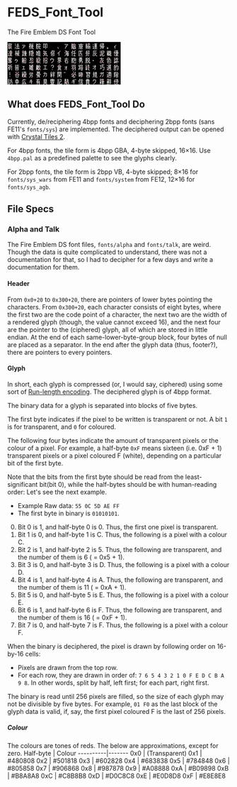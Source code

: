 # FEDS_Font_Tool

The Fire Emblem DS Font Tool

![FE11/fonts/talk, deciphered](./Sample.PNG)

## What does FEDS_Font_Tool Do

Currently, de/reciphering 4bpp fonts and deciphering 2bpp fonts (sans FE11's ``fonts/sys``) are implemented. The deciphered output can be opened with [Crystal Tiles 2](https://www.romhacking.net/utilities/818/).

For 4bpp fonts, the tile form is 4bpp GBA, 4-byte skipped, 16×16. Use ``4bpp.pal`` as a predefined palette to see the glyphs clearly.

For 2bpp fonts, the tile form is 2bpp VB, 4-byte skipped; 8×16 for ``fonts/sys_wars`` from FE11 and ``fonts/system`` from FE12, 12×16 for ``fonts/sys_agb``.

## File Specs

### Alpha and Talk
The Fire Emblem DS font files, ``fonts/alpha`` and ``fonts/talk``, are weird. Though the data is quite complicated to understand, there was not a documentation for that, so I had to decipher for a few days and write a documentation for them.

#### Header
From ``0x0+20`` to ``0x300+20``, there are pointers of lower bytes pointing the characters. From ``0x300+20``, each character consists of eight bytes, where the first two are the code point of a character, the next two are the width of a rendered glyph (though, the value cannot exceed 16), and the next four are the pointer to the (ciphered) glyph, all of which are stored in little endian. At the end of each same-lower-byte-group block, four bytes of null are placed as a separator. In the end after the glyph data (thus, footer?), there are pointers to every pointers.

#### Glyph
In short, each glyph is compressed (or, I would say, ciphered) using some sort of [Run-length encoding](https://en.wikipedia.org/wiki/Run-length_encoding). The deciphered glyph is of 4bpp format.

The binary data for a glyph is separated into blocks of five bytes.

The first byte indicates if the pixel to be written is transparent or not. A bit ``1`` is for transparent, and ``0`` for coloured.

The following four bytes indicate the amount of transparent pixels or the colour of a pixel. For example, a half-byte ``0xF`` means sixteen (i.e. 0xF + 1) transparent pixels or a pixel coloured F (white), depending on a particular bit of the first byte.

Note that the bits from the first byte should be read from the least-significant bit(bit 0), while the half-bytes should be with human-reading order: Let's see the next example.

* Example Raw data: ``55 0C 5D AE FF``
* The first byte in binary is ``01010101``.
0. Bit 0 is 1, and half-byte 0 is 0. Thus, the first one pixel is transparent.
1. Bit 1 is 0, and half-byte 1 is C. Thus, the following is a pixel with a colour C.
2. Bit 2 is 1, and half-byte 2 is 5. Thus, the following are transparent, and the number of them is 6 ( = 0x5 + 1).
3. Bit 3 is 0, and half-byte 3 is D. Thus, the following is a pixel with a colour D.
4. Bit 4 is 1, and half-byte 4 is A. Thus, the following are transparent, and the number of them is 11 ( = 0xA + 1).
5. Bit 5 is 0, and half-byte 5 is E. Thus, the following is a pixel with a colour E.
6. Bit 6 is 1, and half-byte 6 is F. Thus, the following are transparent, and the number of them is 16 ( = 0xF + 1).
7. Bit 7 is 0, and half-byte 7 is F. Thus, the following is a pixel with a colour F.

When the binary is deciphered, the pixel is drawn by following order on 16-by-16 cells:
* Pixels are drawn from the top row.
* For each row, they are drawn in order of: ``7 6 5 4 3 2 1 0 F E D C B A 9 8``. In other words, split by half, left first; for each part, right first.

The binary is read until 256 pixels are filled, so the size of each glyph may not be divisible by five bytes. For example, ``01 F0`` as the last block of the glyph data is valid, if, say, the first pixel coloured F is the last of 256 pixels.

##### Colour
The colours are tones of reds. The below are approximations, except for zero.
Half-byte | Colour
----------|-------
0x0 | (Transparent)
0x1 | #480808
0x2 | #501818
0x3 | #602828
0x4 | #683838
0x5 | #784848
0x6 | #805858
0x7 | #906868
0x8 | #987878
0x9 | #A08888
0xA | #B09898
0xB | #B8A8A8
0xC | #C8B8B8
0xD | #D0C8C8
0xE | #E0D8D8
0xF | #E8E8E8
